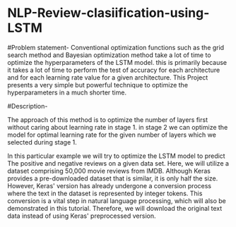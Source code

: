 # NLP-Review-clasiification-using-LSTM

#Problem statement- Conventional optimization functions such as the grid search method and Bayesian optimization method take a lot of time to optimize the hyperparameters of the LSTM model. this is primarily because it takes a lot of time to perform the test of accuracy for each architecture and for each learning rate value for a given architecture. This Project presents a very simple but powerful technique to optimize the hyperparameters in a much shorter time.

#Description-

The approach of this method is to optimize the number of layers first without caring about learning rate in stage 1. in stage 2 we can optimize the model for optimal learning rate for the given number of layers which we selected during stage 1.

In this particular example we will try to optimize the LSTM model to predict The positive and negative reviews on a given data set. Here, we will utilize a dataset comprising 50,000 movie reviews from IMDB. Although Keras provides a pre-downloaded dataset that is similar, it is only half the size. However, Keras' version has already undergone a conversion process where the text in the dataset is represented by integer tokens. This conversion is a vital step in natural language processing, which will also be demonstrated in this tutorial. Therefore, we will download the original text data instead of using Keras' preprocessed version.
